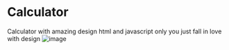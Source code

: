 # Calculator
Calculator with amazing design html and javascript only you just fall in love with design
![image](https://user-images.githubusercontent.com/53333326/121148198-2ef21f00-c85f-11eb-9e76-14a051100fc8.png)
